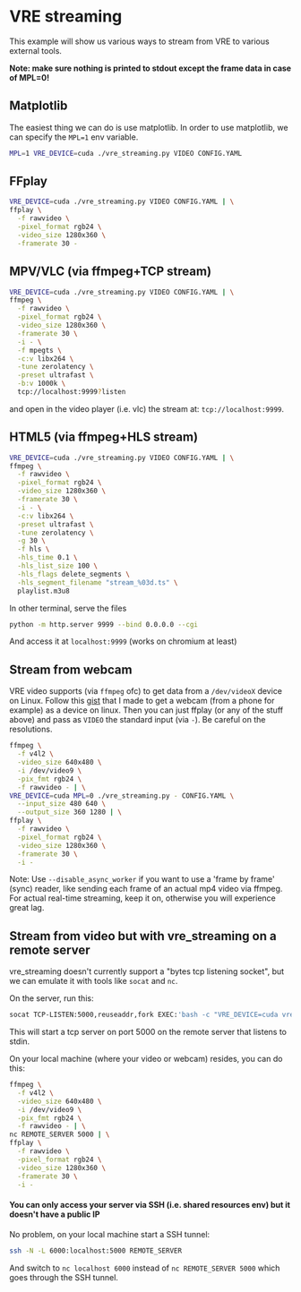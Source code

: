 # VRE streaming

This example will show us various ways to stream from VRE to various external tools.

**Note: make sure nothing is printed to stdout except the frame data in case of MPL=0!**

## Matplotlib

The easiest thing we can do is use matplotlib. In order to use matplotlib, we can specify the `MPL=1` env variable.
```bash
MPL=1 VRE_DEVICE=cuda ./vre_streaming.py VIDEO CONFIG.YAML
```

## FFplay

```bash
VRE_DEVICE=cuda ./vre_streaming.py VIDEO CONFIG.YAML | \
ffplay \
  -f rawvideo \
  -pixel_format rgb24 \
  -video_size 1280x360 \
  -framerate 30 -
```

## MPV/VLC (via ffmpeg+TCP stream)

```bash
VRE_DEVICE=cuda ./vre_streaming.py VIDEO CONFIG.YAML | \
ffmpeg \
  -f rawvideo \
  -pixel_format rgb24 \
  -video_size 1280x360 \
  -framerate 30 \
  -i - \
  -f mpegts \
  -c:v libx264 \
  -tune zerolatency \
  -preset ultrafast \
  -b:v 1000k \
  tcp://localhost:9999?listen
```
and open in the video player (i.e. vlc) the stream at: `tcp://localhost:9999`.

## HTML5 (via ffmpeg+HLS stream)

```bash
VRE_DEVICE=cuda ./vre_streaming.py VIDEO CONFIG.YAML | \
ffmpeg \
  -f rawvideo \
  -pixel_format rgb24 \
  -video_size 1280x360 \
  -framerate 30 \
  -i - \
  -c:v libx264 \
  -preset ultrafast \
  -tune zerolatency \
  -g 30 \
  -f hls \
  -hls_time 0.1 \
  -hls_list_size 100 \
  -hls_flags delete_segments \
  -hls_segment_filename "stream_%03d.ts" \
  playlist.m3u8
```
In other terminal, serve the files
```bash
python -m http.server 9999 --bind 0.0.0.0 --cgi
```
And access it at `localhost:9999` (works on chromium at least)

## Stream from webcam

VRE video supports (via `ffmpeg` ofc) to get data from a `/dev/videoX` device on Linux. Follow this [gist](https://gist.github.com/Meehai/ab22a452ece0cd70d2c0da683d7e0122) that I made to get a webcam (from a phone for example) as a device on linux. Then you can just ffplay (or any of the stuff above) and pass as `VIDEO` the standard input (via `-`). Be careful on the resolutions.

```bash
ffmpeg \
  -f v4l2 \
  -video_size 640x480 \
  -i /dev/video9 \
  -pix_fmt rgb24 \
  -f rawvideo - | \
VRE_DEVICE=cuda MPL=0 ./vre_streaming.py - CONFIG.YAML \
  --input_size 480 640 \
  --output_size 360 1280 | \
ffplay \
  -f rawvideo \
  -pixel_format rgb24 \
  -video_size 1280x360 \
  -framerate 30 \
  -i -
```

Note: Use `--disable_async_worker` if you want to use a 'frame by frame' (sync) reader, like sending each frame of an actual mp4 video via ffmpeg. For actual real-time streaming, keep it on, otherwise you will experience great lag.

## Stream from video but with vre_streaming on a remote server

vre_streaming doesn't currently support a "bytes tcp listening socket", but we can emulate it with tools like `socat` and `nc`.

On the server, run this:
```bash
socat TCP-LISTEN:5000,reuseaddr,fork EXEC:'bash -c "VRE_DEVICE=cuda vre_streaming - CONFIG.YAML --input_size H W --output_size H W"',pty,rawer,echo=0
```

This will start a tcp server on port 5000 on the remote server that listens to stdin.

On your local machine (where your video or webcam) resides, you can do this:

```bash
ffmpeg \
  -f v4l2 \
  -video_size 640x480 \
  -i /dev/video9 \
  -pix_fmt rgb24 \
  -f rawvideo - | \
nc REMOTE_SERVER 5000 | \
ffplay \
  -f rawvideo \
  -pixel_format rgb24 \
  -video_size 1280x360 \
  -framerate 30 \
  -i -
```

#### You can only access your server via SSH (i.e. shared resources env) but it doesn't have a public IP

No problem, on your local machine start a SSH tunnel:

```bash
ssh -N -L 6000:localhost:5000 REMOTE_SERVER
```

And switch to `nc localhost 6000` instead of `nc REMOTE_SERVER 5000` which goes through the SSH tunnel.
